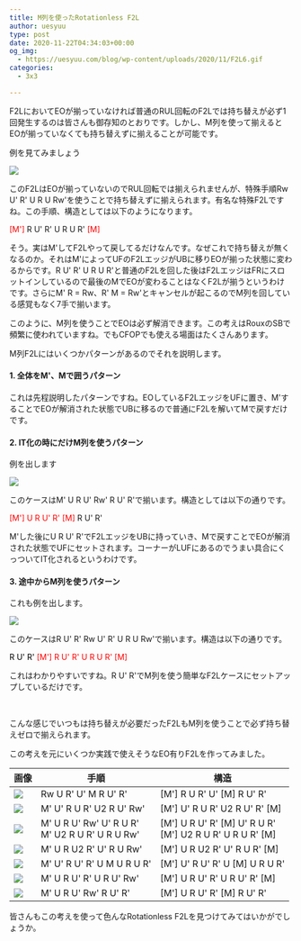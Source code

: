 ```yaml
---
title: M列を使ったRotationless F2L
author: uesyuu
type: post
date: 2020-11-22T04:34:03+00:00
og_img:
  - https://uesyuu.com/blog/wp-content/uploads/2020/11/F2L6.gif
categories:
  - 3x3

---
```

F2LにおいてEOが揃っていなければ普通のRUL回転のF2Lでは持ち替えが必ず1回発生するのは皆さんも御存知のとおりです。しかし、M列を使って揃えるとEOが揃っていなくても持ち替えずに揃えることが可能です。

例を見てみましょう

![](/images/2020/11/F2L6.gif)

このF2LはEOが揃っていないのでRUL回転では揃えられませんが、特殊手順Rw U' R' U R U Rw'を使うことで持ち替えずに揃えられます。有名な特殊F2Lですね。この手順、構造としては以下のようになります。

<span style="color: #ff0000;">[M']</span> R U' R' U R U R' <span style="color: #ff0000;">[M]</span>

そう。実はM'してF2Lやって戻してるだけなんです。なぜこれで持ち替えが無くなるのか。それはM'によってUFのF2LエッジがUBに移りEOが揃った状態に変わるからです。R U' R' U R U R'と普通のF2Lを回した後はF2LエッジはFRにスロットインしているので最後のMでEOが変わることはなくF2Lが揃うというわけです。さらにM' R = Rw、R' M = Rw'とキャンセルが起こるのでM列を回している感覚もなく7手で揃います。

このように、M列を使うことでEOは必ず解消できます。この考えはRouxのSBで頻繁に使われていますね。でもCFOPでも使える場面はたくさんあります。

M列F2Lにはいくつかパターンがあるのでそれを説明します。

#### 1. 全体をM'、Mで囲うパターン

これは先程説明したパターンですね。EOしているF2LエッジをUFに置き、M'することでEOが解消された状態でUBに移るので普通にF2Lを解いてMで戻すだけです。

#### 2. IT化の時にだけM列を使うパターン

例を出します

![](/images/2020/11/F2L35.gif)

このケースはM' U R U' Rw' R U' R'で揃います。構造としては以下の通りです。

<span style="color: #ff0000;">[M'] U R U' R' [M]</span> R U' R'

M'した後にU R U' R'でF2LエッジをUBに持っていき、Mで戻すことでEOが解消された状態でUFにセットされます。コーナーがLUFにあるのでうまい具合にくっついてIT化されるというわけです。

#### 3. 途中からM列を使うパターン

これも例を出します。

![](/images/2020/11/F2L8.gif)

このケースはR U' R' Rw U' R' U R U Rw'で揃います。構造は以下の通りです。

<span style="color: #ff0000;"><span style="color: #000000;">R U' R'</span> [M'] R U' R' U R U R' [M]</span>

これはわかりやすいですね。R U' R'でM列を使う簡単なF2Lケースにセットアップしているだけです。

 

こんな感じでいつもは持ち替えが必要だったF2LもM列を使うことで必ず持ち替えゼロで揃えられます。

この考えを元にいくつか実践で使えそうなEO有りF2Lを作ってみました。

|画像|手順|構造|
|--|--|--|
|![](/images/2020/11/F2L9.gif)|Rw U R' U' M R U' R'|[M'] R U R' U' [M] R U' R'|
|![](/images/2020/11/F2L13.gif)|M' U' R U R' U2 R U' Rw'|[M'] U' R U R' U2 R U' R' [M]|
|![](/images/2020/11/F2L16.gif)|M' U R U' Rw' U' R U R'<br>M' U2 R U R' U R U Rw'|[M'] U R U' R' [M] U' R U R'<br>[M'] U2 R U R' U R U R' [M]|
|![](/images/2020/11/F2L20.gif)|M' U R U2 R' U' R U Rw'|[M'] U R U2 R' U' R U R' [M]|
|![](/images/2020/11/F2L24.gif)|M' U' R U' R' U M U R U R'|[M'] U' R U' R' U [M] U R U R'|
|![](/images/2020/11/F2L29.gif)|M' U R U' R' U R U' Rw'|[M'] U R U' R' U R U' R' [M]|
|![](/images/2020/11/F2L35.gif)|M' U R U' Rw' R U' R'|[M'] U R U' R' [M] R U' R'|

皆さんもこの考えを使って色んなRotationless F2Lを見つけてみてはいかがでしょうか。</p>